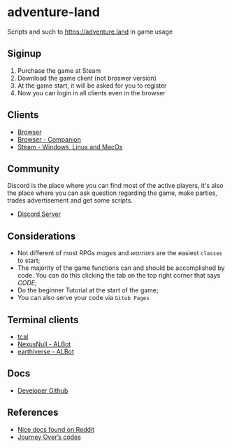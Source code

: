 # adventure-land

Scripts and such to https://adventure.land in game usage

## Siginup

1. Purchase the game at Steam
2. Download the game client (not broswer version)
3. At the game start, it will be asked for you to register
4. Now you can login in all clients even in the browser

## Clients

- [Browser](https://adventure.land/)
- [Browser - Companion](https://adventure.land/comm)
- [Steam - Windows, Linux and MacOs]()

## Community

Discord is the place where you can find most of the active players, it's also the place where you can ask question regarding the game, make parties, trades advertisement and get some scripts.

- [Discord Server](https://discord.gg/5Erz7XA)

## Considerations

- Not different of most RPGs _mages_ and _warriors_ are the easiest `classes` to start;
- The majority of the game functions can and should be accomplished by code. You can do this clicking the tab on the top right corner that says _CODE_;
- Do the beginner Tutorial at the start of the game;
- You can also serve your code via `Gitub Pages`

## Terminal clients

- [tcal](https://github.com/qysp/tcal)
- [NexusNull - ALBot](https://github.com/NexusNull/ALBot/tree/master/)
- [earthiverse - ALBot](https://github.com/earthiverse/ALClient/)

## Docs

- [Developer Github](https://github.com/kaansoral/adventureland)

## References

- [Nice docs found on Reddit](https://docs.google.com/document/d/18xG9NaO1mm7cSx7wMIQEtrkGzFHo6WrEE_TZcbeAFnA/edit)
- [Journey Over’s codes](https://github.com/JourneyOver/Adventure_Land_Codes)
